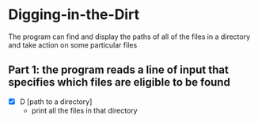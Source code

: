 # Digging-in-the-Dirt #
The program can find and display the paths of all of the files in a directory and take action on some particular files

## Part 1: the program reads a line of input that specifies which files are eligible to be found ##
* [x] D [path to a directory]
   *  print all the files in that directory


